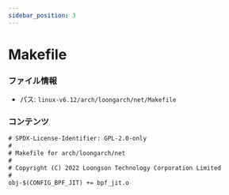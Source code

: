 ```yaml
---
sidebar_position: 3
---
```

# Makefile

### ファイル情報

- パス: `linux-v6.12/arch/loongarch/net/Makefile`

### コンテンツ

```txt
# SPDX-License-Identifier: GPL-2.0-only
#
# Makefile for arch/loongarch/net
#
# Copyright (C) 2022 Loongson Technology Corporation Limited
#
obj-$(CONFIG_BPF_JIT) += bpf_jit.o

```
